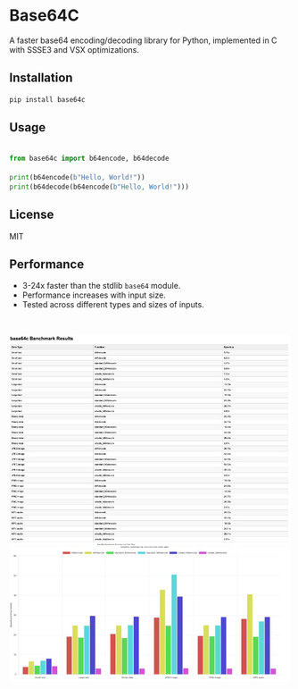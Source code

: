# Base64C

A faster base64 encoding/decoding library for Python, implemented in C with SSSE3 and VSX optimizations.

## Installation

```bash
pip install base64c
```

## Usage

```python

from base64c import b64encode, b64decode

print(b64encode(b"Hello, World!"))
print(b64decode(b64encode(b"Hello, World!")))
```

## License

MIT

## Performance

* 3-24x faster than the stdlib `base64` module.
* Performance increases with input size.
* Tested across different types and sizes of inputs.

<br>

![Table](assets/table.png)
![Chart](assets/chart.png)